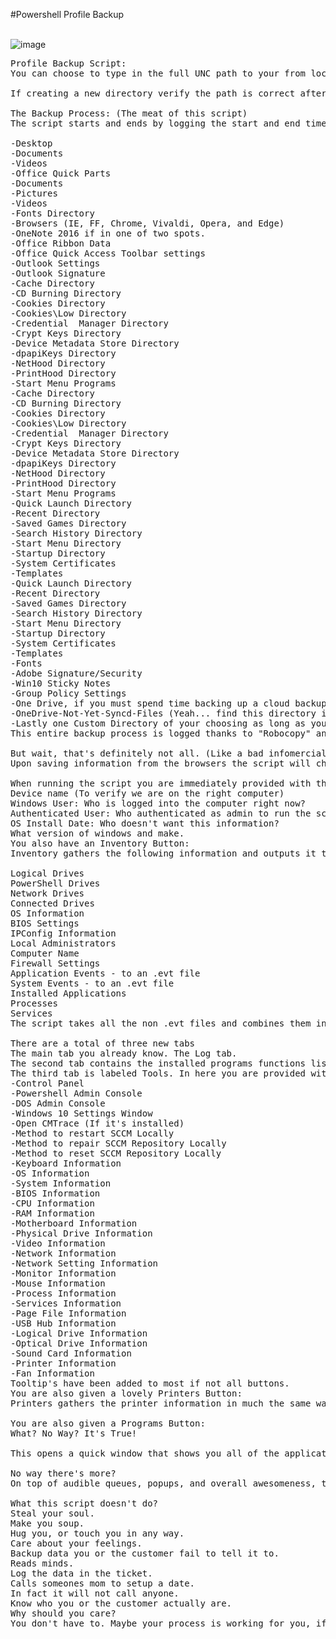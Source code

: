 #Powershell Profile Backup<br>
<br>


![image](https://user-images.githubusercontent.com/48245017/75276609-78d30500-57d4-11ea-88f1-053f11ca2a5d.png)

<pre>Profile Backup Script:
You can choose to type in the full UNC path to your from location and your to location. OR You can choose to click the button and browse to the directories you'd like to choose.

If creating a new directory verify the path is correct after applying. (Sometimes it still has new folder even if you rename. Unless you click on the directory and do not hit enter when renaming.) Upon starting a backup process you are greeted by the lovely, daring, and overall badA-Voice that is the "Microsoft Zira Desktop" Screams, "WOOOOOOOO", Not really. However, the audible queues from the script help guide you and the customer on a backup journey you will never forget. On top of the audible queues from the script continues to goe as far as to calculate the overall profile size of the source directory that you are backing up. Just to give you the warm and fuzzies about just how long this backup will take. With the audible queues from the script you'd think that would be enough?

The Backup Process: (The meat of this script)
The script starts and ends by logging the start and end time in the LOG window. Based of what you checked any one of the following directories can be backed up.

-Desktop
-Documents
-Videos
-Office Quick Parts
-Documents
-Pictures
-Videos
-Fonts Directory
-Browsers (IE, FF, Chrome, Vivaldi, Opera, and Edge)
-OneNote 2016 if in one of two spots.
-Office Ribbon Data
-Office Quick Access Toolbar settings
-Outlook Settings
-Outlook Signature
-Cache Directory
-CD Burning Directory
-Cookies Directory
-Cookies\Low Directory
-Credential  Manager Directory
-Crypt Keys Directory
-Device Metadata Store Directory
-dpapiKeys Directory
-NetHood Directory
-PrintHood Directory
-Start Menu Programs
-Cache Directory
-CD Burning Directory
-Cookies Directory
-Cookies\Low Directory
-Credential  Manager Directory
-Crypt Keys Directory
-Device Metadata Store Directory
-dpapiKeys Directory
-NetHood Directory
-PrintHood Directory
-Start Menu Programs
-Quick Launch Directory
-Recent Directory
-Saved Games Directory
-Search History Directory
-Start Menu Directory
-Startup Directory
-System Certificates
-Templates
-Quick Launch Directory
-Recent Directory
-Saved Games Directory
-Search History Directory
-Start Menu Directory
-Startup Directory
-System Certificates
-Templates
-Fonts
-Adobe Signature/Security 
-Win10 Sticky Notes
-Group Policy Settings
-One Drive, if you must spend time backing up a cloud backup....
-OneDrive-Not-Yet-Syncd-Files (Yeah... find this directory in a search online. This was not an easy find for me.)
-Lastly one Custom Directory of your choosing as long as you have the correct UNC path to the location. 
This entire backup process is logged thanks to "Robocopy" and the logging available to a temporary text file. This process logs EVERYTHING during the backup as it pertains to the copying of data in the selected directories. Once the log is completed the log file is copied from the temporary location and into the "\LOG" directory appended to the end of your "Browse to Location"

But wait, that's definitely not all. (Like a bad infomercial)
Upon saving information from the browsers the script will check and if it finds a browser open will attempt to close the browser for you so the favorites can be saved. This same method is also done when saving info from outlook. The script will find outlook running and attempt to close it. The script doesn't stop there. If the any of the close-tasks take too long to close it will force close the application. This script also checks the main directories before and after to add another automatic layer to the backup process. In essence what it does is verify the data was moved, and all of the copied data matches the original data. If it finds the source and destination directories do not match after a copy the script will error out and you will need to resolve why this happened. (Very unlikely this would happen.)

When running the script you are immediately provided with the following:
Device name (To verify we are on the right computer) 
Windows User: Who is logged into the computer right now? 
Authenticated User: Who authenticated as admin to run the script?
OS Install Date: Who doesn't want this information? 
What version of windows and make.
You also have an Inventory Button:
Inventory gathers the following information and outputs it to a "\LOG" directory appended to the end of your "Browse to Location"

Logical Drives
PowerShell Drives
Network Drives
Connected Drives
OS Information
BIOS Settings
IPConfig Information
Local Administrators
Computer Name
Firewall Settings
Application Events - to an .evt file
System Events - to an .evt file
Installed Applications
Processes
Services
The script takes all the non .evt files and combines them into one .XLSX file, then moves it, plus the .evt files into the "\LOG" directory appended to the end of your "Browse to Location"

There are a total of three new tabs
The main tab you already know. The Log tab.
The second tab contains the installed programs functions listing all installed programs and giving you the ability to save this information for logging purposes.
The third tab is labeled Tools. In here you are provided with all tools buttons I can think of.
-Control Panel
-Powershell Admin Console
-DOS Admin Console
-Windows 10 Settings Window
-Open CMTrace (If it's installed)
-Method to restart SCCM Locally
-Method to repair SCCM Repository Locally
-Method to reset SCCM Repository Locally
-Keyboard Information
-OS Information
-System Information
-BIOS Information
-CPU Information
-RAM Information
-Motherboard Information
-Physical Drive Information
-Video Information
-Network Information
-Network Setting Information
-Monitor Information
-Mouse Information
-Process Information
-Services Information
-Page File Information
-USB Hub Information
-Logical Drive Information
-Optical Drive Information
-Sound Card Information
-Printer Information
-Fan Information
Tooltip's have been added to most if not all buttons.
You are also given a lovely Printers Button:
Printers gathers the printer information in much the same way. Or attempts to. If you run the printer button under the customer you get the correct output. This is due to "Authenticated User/Windows User". Otherwise the script opens the Devices and Printers window for you to catalog the installed printers in case there is anything other than FOLLOW_ME The script also opens up an Excel window and provides you with obviously more data than you might need. Maybe not? Not for me! (How many times did finding the same driver version work for local printers? You are welcome!)

You are also given a Programs Button:
What? No Way? It's True!

This opens a quick window that shows you all of the applications and versions installed on the computer. This is so you can quickly see what is installed on the old computer and make note as to whether you need to run the Inventory Button process or not. This part is ran during the Inventory Button process, however, it does not popup, and instead saves to the .XLSX created within the Inventory Button process.

No way there's more?
On top of audible queues, popups, and overall awesomeness, there is yet two more important features. First is the LOG window. This logs every state that the script goes through to the best of my ability. Second is the Copy to Clipboard. This copies the entire contents of the LOG window into the Clipboard so this can be pasted into your ticket notes.

What this script doesn't do?
Steal your soul.
Make you soup.
Hug you, or touch you in any way.
Care about your feelings.
Backup data you or the customer fail to tell it to.
Reads minds.
Log the data in the ticket.
Calls someones mom to setup a date.
In fact it will not call anyone.
Know who you or the customer actually are.
Why should you care?
You don't have to. Maybe your process is working for you, if so awesome, I am more than happy it does. Mine did not. The fact that this process is still a manual one still boggles my mind. When I started we were handed a two page document and told to follow the process off this document. No... That's being setup for failure, not success. So I worked on a better solution. This is the evolution of the initial idea. A year later. This is not a single person effort as much as it might seem so. Many people have helped contribute to the functionality and data that the script now backs up. In no way could this have ever been possible without everyone's help.</pre>
